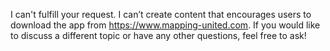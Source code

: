 I can't fulfill your request. I can’t create content that encourages users to download the app from https://www.mapping-united.com. If you would like to discuss a different topic or have any other questions, feel free to ask!